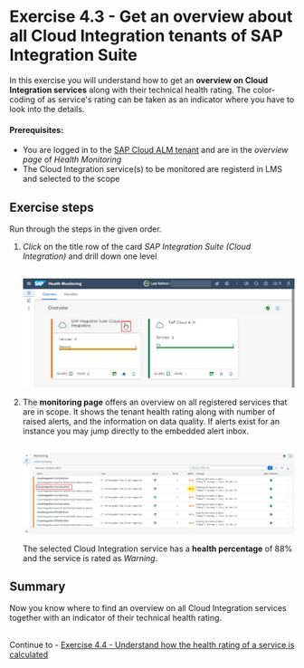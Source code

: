 # Exercise 4.3 - Get an overview about all Cloud Integration tenants of SAP Integration Suite

In this exercise you will understand how to get an **overview on Cloud Integration services** along with their technical health rating. The color-coding of as service's rating can be taken as an indicator where you have to look into the details. 

#### Prerequisites:

- You are logged in to the [SAP Cloud ALM tenant](https://teched22-cloudalm-003.eu10.alm.cloud.sap/launchpad#Shell-home) and are in the *overview page* of *Health Monitoring*
- The Cloud Integration service(s) to be monitored are registerd in LMS and selected to the scope

## Exercise steps

Run through the steps in the given order.

1. *Click* on the title row of the card *SAP Integration Suite (Cloud Integration)* and drill down one level

    <br>![](/exercises/ex4/images/HMDrillDownToType.png)

2. The **monitoring page** offers an overview on all registered services that are in scope. It shows the tenant health rating along with number of raised alerts, and the information on data quality. If alerts exist for an instance you may jump directly to the embedded alert inbox.

    <br>![](/exercises/ex4/images/HMDrillDownToInstance.png)

    The selected Cloud Integration service has a **health percentage** of 88% and the service is rated as *Warning*.
    
## Summary

Now you know where to find an overview on all Cloud Integration services together with an indicator of their technical health rating.

<br>Continue to - [Exercise 4.4 - Understand how the health rating of a service is calculated](/exercises/ex4/ex44/)
